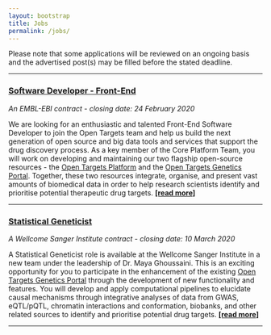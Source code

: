 ```yaml
---
layout: bootstrap
title: Jobs
permalink: /jobs/
---
```

Please note that some applications will be reviewed on an ongoing basis and the advertised post(s) may be filled before the stated deadline. 

***

### [Software Developer - Front-End](https://www.embl.de/jobs/searchjobs/index.php?ref=EBI01599)
*An EMBL-EBI contract - closing date: 24 February 2020*

We are looking for an enthusiastic and talented Front-End Software Developer to join the Open Targets team and help us build the next generation of open source and big data tools and services that support the drug discovery process. As a key member of the Core Platform Team, you will work on developing and maintaining our two flagship open-source resources - the [Open Targets Platform](https://www.targetvalidation.org/) and the [Open Targets Genetics Portal](https://genetics.opentargets.org). Together, these two resources integrate, organise, and present vast amounts of biomedical data in order to help research scientists identify and prioritise potential therapeutic drug targets. __[[read more]](https://www.embl.de/jobs/searchjobs/index.php?ref=EBI01599)__

***

### [Statistical Geneticist](https://jobs.sanger.ac.uk/vacancy/statistical-geneticist-open-targets-411749.html)
*A Wellcome Sanger Institute contract - closing date: 10 March 2020*

A Statistical Geneticist role is available at the Wellcome Sanger Institute in a new team under the leadership of Dr. Maya Ghoussaini. This is an exciting opportunity for you to participate in the enhancement of the existing [Open Targets Genetics Portal](https://genetics.opentargets.org/) through the development of new functionality and features. You will develop and apply computational pipelines to elucidate causal mechanisms through integrative analyses of data from GWAS, eQTL/pQTL, chromatin interactions and conformation, biobanks, and other related sources to identify and prioritise potential drug targets. __[[read more]](https://jobs.sanger.ac.uk/vacancy/statistical-geneticist-open-targets-411749.html)__

***